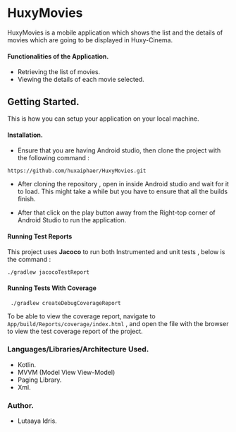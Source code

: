 # HuxyMovies

HuxyMovies is a mobile application which shows the list and the details of movies which are going to be displayed in Huxy-Cinema.

#### Functionalities of the Application. 
* Retrieving the list of movies.
* Viewing the details of each movie selected.

## Getting Started.

This is how you can setup your application on your local machine.

#### Installation.

 * Ensure that you are having Android studio, then clone the project with the following command :
 
```
https://github.com/huxaiphaer/HuxyMovies.git
```
* After cloning the repository , open in inside Android studio and wait for it to load. This might take a while but you have to ensure that all the builds finish.

* After that click on the play button away from the Right-top corner of Android Studio to run the application.

#### Running Test Reports

This project uses **Jacoco** to run both Instrumented and unit tests , below is the command :

```aidl
./gradlew jacocoTestReport

```

#### Running Tests With Coverage

```aidl
 ./gradlew createDebugCoverageReport

```

To be able to view the coverage report, navigate to `App/build/Reports/coverage/index.html` , and open the file with the browser to view the test coverage report of the project.


### Languages/Libraries/Architecture Used.

* Kotlin.
* MVVM (Model View View-Model)
* Paging Library.
* Xml.

### Author.

* Lutaaya Idris.